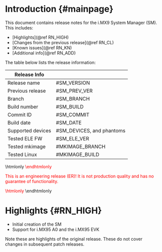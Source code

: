 Introduction {#mainpage}
============

This document contains release notes for the i.MX9 System Manager (SM). This includes:

- [Highlights](@ref RN_HIGH)
- [Changes from the previous release](@ref RN_CL)
- [Known issues](@ref RN_KN)
- [Additional info](@ref RN_ADD)

The table below lists the release information:

| Release Info      |                             |
|-------------------|-----------------------------|
| Release name      | #SM_VERSION                 |
| Previous release  | #SM_PREV_VER                |
| Branch            | #SM_BRANCH                  |
| Build number      | #SM_BUILD                   |
| Commit ID         | #SM_COMMIT                  |
| Build date        | #SM_DATE                    |
| Supported devices | #SM_DEVICES, and phantoms   |
| Tested ELE FW     | #SM_ELE_VER                 |
| Tested mkimage    | #MKIMAGE_BRANCH             |
| Tested Linux      | #MKIMAGE_BUILD              |

\htmlonly
<font color="red">\endhtmlonly

This is an engineering release (ER)! It is not production quality and has no guarantee
of functionality.

\htmlonly
</font>\endhtmlonly

Highlights {#RN_HIGH}
==========

- Initial creation of the SM
- Support for i.MX95 A0 and the i.MX95 EVK

Note these are highlights of the original release. These do not cover changes
in subsequent patch releases.

